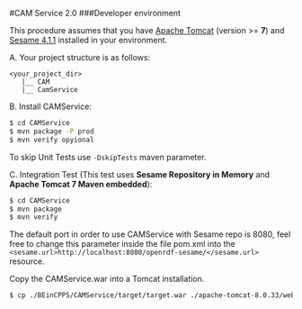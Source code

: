 #CAM Service 2.0
###Developer environment

This procedure assumes that you have [Apache Tomcat](https://tomcat.apache.org/download-80.cgi) (version >= **7**)
and [Sesame 4.1.1](https://sourceforge.net/projects/sesame/files/Sesame%204/4.1.1/openrdf-sesame-4.1.1-sdk.zip/download) installed in your environment.

A. Your project structure is as follows: <br/>
```
<your_project_dir>
   |__ CAM
   |__ CamService
```

B. Install CAMService:
```bash
$ cd CAMService
$ mvn package -P prod
$ mvn verify opyional
```
To skip Unit Tests use ``-DskipTests`` maven parameter.

C. Integration Test (This test uses **Sesame Repository in Memory** and **Apache Tomcat 7 Maven embedded**):
```bash
$ cd CAMService
$ mvn package
$ mvn verify 
```
The default port in order to use CAMService with Sesame repo is 8080, feel free to change this parameter inside the file 
pom.xml into the ``<sesame.url>http://localhost:8080/openrdf-sesame/</sesame.url>`` resource.

Copy the CAMService.war into a Tomcat installation.
```bash
$ cp ./BEinCPPS/CAMService/target/target.war ./apache-tomcat-8.0.33/webapps
```

